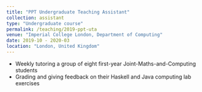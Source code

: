 ```yaml
---
title: "PPT Undergraduate Teaching Assistant"
collection: assistant
type: "Undergraduate course"
permalink: /teaching/2019-ppt-uta
venue: "Imperial College London, Department of Computing"
date: 2019-10 - 2020-03
location: "London, United Kingdom"
---
```


* Weekly tutoring a group of eight first-year Joint-Maths-and-Computing students
* Grading and giving feedback on their Haskell and Java computing lab exercises

